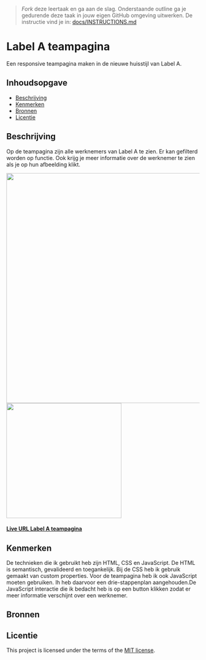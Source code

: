 > _Fork_ deze leertaak en ga aan de slag. Onderstaande outline ga je gedurende deze taak in jouw eigen GitHub omgeving uitwerken. De instructie vind je in: [docs/INSTRUCTIONS.md](docs/INSTRUCTIONS.md)

# Label A teampagina
Een responsive teampagina maken in de nieuwe huisstijl van Label A. 

## Inhoudsopgave

  * [Beschrijving](#beschrijving)
  * [Kenmerken](#kenmerken)
  * [Bronnen](#bronnen)
  * [Licentie](#licentie)

## Beschrijving
Op de teampagina zijn alle werknemers van Label A te zien. Er kan gefilterd worden op functie. Ook krijg je meer informatie over de werknemer te zien als je op hun afbeelding klikt.


<img src= "https://github.com/Hadil24A/the-startup-responsive-interactieve-website-Label-A/assets/144008714/775eacdd-8655-49ac-aab1-97edf4015af1" width= "600px">
<img src= "https://github.com/Hadil24A/the-startup-responsive-interactieve-website-Label-A/assets/144008714/b5d38c24-0e4b-4f7e-8352-e14e7ad43fb0" height= "300px"> 

#### [Live URL Label A teampagina](https://hadil24a.github.io/the-startup-responsive-interactieve-website-Label-A/)

## Kenmerken
De technieken die ik gebruikt heb zijn HTML, CSS en JavaScript. De HTML is semantisch, gevalideerd en toegankelijk. Bij de CSS heb ik gebruik gemaakt van custom properties. Voor de teampagina heb ik ook JavaScript moeten gebruiken. Ih heb daarvoor een drie-stappenplan aangehouden.De JavaScript interactie die ik bedacht heb is op een button klikken zodat er meer informatie verschijnt over een werknemer. 

## Bronnen


## Licentie

This project is licensed under the terms of the [MIT license](./LICENSE).


